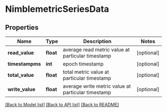 # NimblemetricSeriesData

## Properties
Name | Type | Description | Notes
------------ | ------------- | ------------- | -------------
**read_value** | **float** | average read metric value at particular timestamp | [optional] 
**timestampms** | **int** | epoch timestamp | [optional] 
**total_value** | **float** | total metric value at particular timestamp | [optional] 
**write_value** | **float** | average write metric value at particular timestamp | [optional] 

[[Back to Model list]](../README.md#documentation-for-models) [[Back to API list]](../README.md#documentation-for-api-endpoints) [[Back to README]](../README.md)


